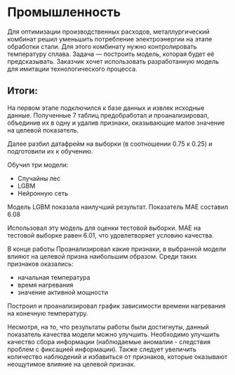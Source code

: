 # Промышленность

Для оптимизации производственных расходов, металлургический комбинат решил уменьшить потребление электроэнергии на этапе обработки стали. 
Для этого комбинату нужно контролировать температуру сплава. Задача — построить модель, которая будет её предсказывать. 
Заказчик хочет использовать разработанную модель для имитации технологического процесса.



## Итоги:

На первом этапе подключился к базе данных и извлек исходные данные. Полученные 7 таблиц предобработал и проанализировал, объединив их в одну и удалив признаки, оказывающие малое значение на целевой показатель.

Далее разбил датафрейм на выборки (в соотношении 0.75 к 0.25) и подготовили их к обучению.

Обучил три модели:
- Случайны лес
- LGBM
- Нейронную сеть

Модель LGBM показала наилучший результат. Показатель MAE составил 6.08

Использовал эту модель для оценки тестовой выборки. MAE на тестовой выборке равен 6.01, что удовлетворяет условию качества.

В конце работы Проанализировал какие признаки, в выбранной модели влияют на целевой призна наибольшим образом. Среди таких признаков оказались:
- начальная температура
- время нагревания
- значение активной мощности

Построил и проанализировал график зависимости времени нагревания на конечную температуру.

Несмотря, на то, что результаты работы были достигнуты, данный показатель качества модели можно улучшить. Необходимо улучшить качество сбора информации (наблюдаемые аномалии - следствия проблем с фиксацией информации). Также следует увеличить количество наблюдений и избавиться от признаков, которые оказывают неощутимое влияние на целевой признак.
